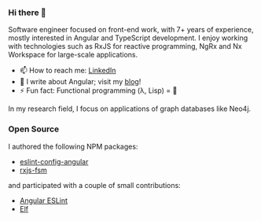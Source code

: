 ### Hi there 👋

<!--
**jmeinlschmidt/jmeinlschmidt** is a ✨ _special_ ✨ repository because its `README.md` (this file) appears on your GitHub profile.

Here are some ideas to get you started:

- 🔭 I’m currently working on ...
- 🌱 I’m currently learning ...
- 👯 I’m looking to collaborate on ...
- 🤔 I’m looking for help with ...
- 💬 Ask me about ...
- 📫 How to reach me: ...
- 😄 Pronouns: ...
- ⚡ Fun fact: ...
-->

Software engineer focused on front-end work, with 7+ years of experience, mostly interested in Angular and TypeScript development. I enjoy working with technologies such as RxJS for reactive programming, NgRx and Nx Workspace for large-scale applications.

- 📫 How to reach me: [LinkedIn](https://www.linkedin.com/)
- 💬 I write about Angular; visit my [blog](https://blog.jakb.cz/)!
- ⚡ Fun fact: Functional programming (λ, Lisp) = 🤍

In my research field, I focus on applications of graph databases like Neo4j.


### Open Source

I authored the following NPM packages:

- [eslint-config-angular](https://github.com/jmeinlschmidt/eslint-config-angular)
- [rxjs-fsm](https://github.com/jmeinlschmidt/rxjs-fsm)

and participated with a couple of small contributions:

- [Angular ESLint](https://github.com/angular-eslint/angular-eslint)
- [Elf](https://github.com/ngneat/elf)
